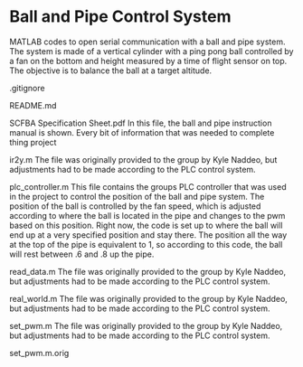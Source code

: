 # Ball and Pipe Control System
MATLAB codes to open serial communication with a ball and pipe system. The system is made of a vertical cylinder with a ping pong ball controlled by a fan on the bottom and height measured by a time of flight sensor on top. The objective is to balance the ball at a target altitude. 

.gitignore

README.md

SCFBA Specification Sheet.pdf
In this file, the ball and pipe instruction manual is shown. Every bit of information that was needed to complete thing project 

ir2y.m
The file was originally provided to the group by Kyle Naddeo, but adjustments had to be made according to the PLC control system.

plc_controller.m
This file contains the groups PLC controller that was used in the project to control the position of the ball and pipe system. The position of the ball is controlled by the fan speed, which is adjusted according to where the ball is located in the pipe and changes to the pwm based on this position. Right now, the code is set up to where the ball will end up at a very specified position and stay there. The position all the way at the top of the pipe is equivalent to 1, so according to this code, the ball will rest between .6 and .8 up the pipe.

read_data.m
The file was originally provided to the group by Kyle Naddeo, but adjustments had to be made according to the PLC control system.

real_world.m
The file was originally provided to the group by Kyle Naddeo, but adjustments had to be made according to the PLC control system.

set_pwm.m
The file was originally provided to the group by Kyle Naddeo, but adjustments had to be made according to the PLC control system.

set_pwm.m.orig
